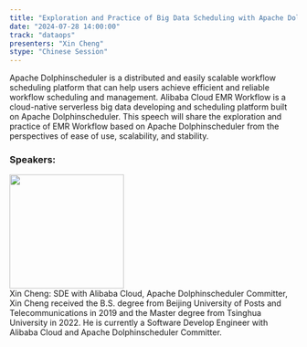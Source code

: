 ```yaml
---
title: "Exploration and Practice of Big Data Scheduling with Apache Dolphinscheduler in Alibaba Cloud"
date: "2024-07-28 14:00:00" 
track: "dataops"
presenters: "Xin Cheng"
stype: "Chinese Session"
---
```

Apache Dolphinscheduler is a distributed and easily scalable workflow scheduling platform that can help users achieve efficient and reliable workflow scheduling and management. Alibaba Cloud EMR Workflow is a cloud-native serverless big data developing and scheduling platform built on Apache Dolphinscheduler. This speech will share the exploration and practice of EMR Workflow based on Apache Dolphinscheduler from the perspectives of ease of use, scalability, and stability.
 ### Speakers: 
 <img src="https://sessionize.com/image/e400-400o400o1-Bzhuez3fVXrxeGQFzY7Syr.jpg" width="200" /><br>Xin Cheng: SDE with Alibaba Cloud, Apache Dolphinscheduler Committer, Xin Cheng received the B.S. degree from Beijing University of Posts and Telecommunications in 2019 and the Master degree from Tsinghua University in 2022. He is currently a Software Develop Engineer with Alibaba Cloud and Apache Dolphinscheduler Committer.
 <br><br>